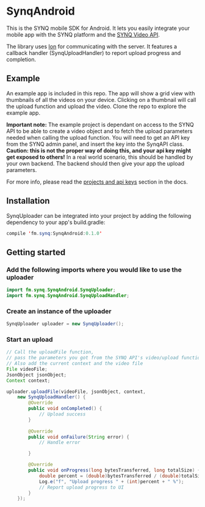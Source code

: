 # SynqAndroid #


This is the SYNQ mobile SDK for Android. It lets you easily integrate your mobile app with the SYNQ platform and the  [SYNQ Video API](https://www.synq.fm).

The library uses [Ion](https://github.com/koush/ion) for communicating with the server. It features a callback handler (SynqUploadHandler) to report upload progress and completion.

## Example

An example app is included in this repo. The app will show a grid view with thumbnails of all the videos on your device. Clicking on a thumbnail will call the upload function and upload the video. Clone the repo to explore the example app.

**Important note:** The example project is dependant on access to the SYNQ API to be able to create a video object and to fetch the upload parameters needed when calling the upload function. You will need to get an API key from the SYNQ admin panel, and insert the key into the SynqAPI class. **Caution: this is not the proper way of doing this, and your api key might get exposed to others!** In a real world scenario, this should be handled by your own backend. The backend should then give your app the upload parameters.

For more info, please read the [projects and api keys](https://docs.synq.fm/#projects-and-api-keys) section in the docs.

## Installation

SynqUploader can be integrated into your project by adding the following dependency to your app's build.gradle: 

```java
compile 'fm.synq:SynqAndroid:0.1.0'
```

## Getting started

### Add the following imports where you would like to use the uploader

```java
import fm.synq.SynqAndroid.SynqUploader;
import fm.synq.SynqAndroid.SynqUploadHandler;
```

### Create an instance of the uploader

```java
SynqUploader uploader = new SynqUploader();
```

### Start an upload

```java
// Call the uploadFile function, 
// pass the parameters you got from the SYNQ API's video/upload function as a JsonObject
// Also add the current context and the video file
File videoFile;
JsonObject jsonObject;
Context context;

uploader.uploadFile(videoFile, jsonObject, context, 
    new SynqUploadHandler() {
        @Override
        public void onCompleted() {
            // Upload success
        }
        
        @Override
        public void onFailure(String error) {
            // Handle error

        }

        @Override
        public void onProgress(long bytesTransferred, long totalSize) {
            double percent = (double)bytesTransferred / (double)totalSize * 100.0;
            Log.e("f", "Upload progress " + (int)percent + " %");
            // Report upload progress to UI
        }
    });
```
